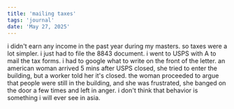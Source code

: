 ```yaml
---
title: 'mailing taxes'
tags: 'journal'
date: 'May 27, 2025'
---
```


i didn't earn any income in the past year during my masters. so taxes were a lot simpler. i just had to file the 8843 document. i went to USPS with A to mail the tax forms. i had to google what to write on the front of the letter. an american woman arrived 5 mins after USPS closed, she tried to enter the building, but a worker told her it's closed. the woman proceeded to argue that people were still in the building, and she was frustrated, she banged on the door a few times and left in anger. i don't think that behavior is something i will ever see in asia.
